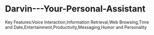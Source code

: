 # Darvin---Your-Personal-Assistant
Key Features:Voice Interaction,Information Retrieval,Web Browsing,Time and Date,Entertainment,Productivity,Messaging,Humor and Personality      
